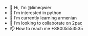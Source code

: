 - 👋 Hi, I’m @limeqwier
- 👀 I’m interested in python
- 🌱 I’m currently learning armenian
- 💞️ I’m looking to collaborate on 2pac
- 📫 How to reach me +88005553535

<!---
limeqwier/limeqwier is a ✨ special ✨ repository because its `README.md` (this file) appears on your GitHub profile.
You can click the Preview link to take a look at your changes.
--->
